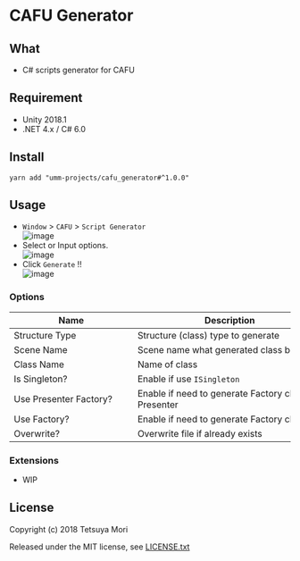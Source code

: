 # CAFU Generator

## What

* C# scripts generator for CAFU

## Requirement

* Unity 2018.1
* .NET 4.x / C# 6.0

## Install

```shell
yarn add "umm-projects/cafu_generator#^1.0.0"
```

## Usage

* `Window` &gt; `CAFU` &gt; `Script Generator` <br />![image](https://user-images.githubusercontent.com/838945/40044057-3ce37f3a-5861-11e8-8dba-662322731b78.png)
* Select or Input options.<br />![image](https://user-images.githubusercontent.com/838945/40044135-7410cada-5861-11e8-9859-3fac06895064.png)
* Click `Generate` !!<br />![image](https://user-images.githubusercontent.com/838945/40044254-d3da9c84-5861-11e8-9027-9876c286d638.png)

### Options

| Name　　　　　　　　　　 | Description　　　　　　　　　　　　　　　 | Controller | Presenter | View | UseCase | Model | Translator | Repository | DataStore | Entity |
| --- | --- | --- | --- | --- | --- | --- | --- | --- | --- | --- |
| Structure Type | Structure (class) type to generate | ✓ | ✓ | ✓ | ✓ | ✓ | ✓ | ✓ | ✓ | ✓ |
| Scene Name | Scene name what generated class belongs | ✓ | ✓ | ✓ |  |  |  |  |  |  |
| Class Name | Name of class |  |  | ✓ | ✓ | ✓ | ✓ | ✓ | ✓ | ✓ |
| Is Singleton? | Enable if use `ISingleton` |  |  |  | ✓ | ✓ |  | ✓ | ✓ | ✓ |
| Use Presenter Factory? | Enable if need to generate Factory class for Presenter | ✓ |  |  |  |  |  |  |  |  |
| Use Factory? | Enable if need to generate Factory class |  | ✓ |  | ✓ | ✓ |  | ✓ | ✓ | ✓ |
| Overwrite? | Overwrite file if already exists | ✓ | ✓ | ✓ | ✓ | ✓ | ✓ | ✓ | ✓ | ✓ |

### Extensions

* WIP

## License

Copyright (c) 2018 Tetsuya Mori

Released under the MIT license, see [LICENSE.txt](LICENSE.txt)

